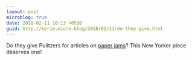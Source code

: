 ```yaml
---
layout: post
microblog: true
date: 2018-02-11 10:13 +0530
guid: http://kerim.micro.blog/2018/02/11/do-they-give.html
---
```

Do they give Pulitzers for articles on [paper jams](https://www.newyorker.com/magazine/2018/02/12/why-paper-jams-persist)? This New Yorker piece deserves one! 
